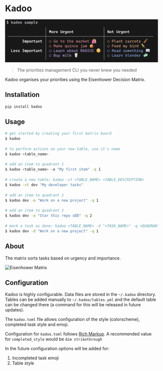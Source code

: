 # Kadoo

![Example](https://github.com/TechWiz-3/kadoo-cli/blob/main/media/example2.png?raw=true)

> The priorities management CLI you never knew you needed

Kadoo organises your priorities using the Eisenhower Decision Matrix.  

## Installation
```sh
pip install kadoo
```

## Usage

```sh
# get started by creating your first matrix board
$ kadoo

# to perform actions on your new table, use it's name
$ kadoo <table_name>

# add an item to quadrant 1
$ kadoo <table_name> -a "My first item" -q 1

# create a new table: kadoo -ct <TABLE_NAME> <TABLE_DESCRIPTION>
$ kadoo -ct dev "My developer tasks"

# add an item to quadrant 1
$ kadoo dev -a "Work on a new project" -q 1

# add an item to quadrant 2
$ kadoo dev -a "Star this repo xDD" -q 2

# mark a task as done: kadoo <TABLE_NAME> -d "<TASK_NAME>" -q <QUADRANT>
$ kadoo dev -d "Work on a new project" -q 1
```

## About 
The matrix sorts tasks based on urgency and importance.  

<img src="https://luxafor.com/wp-content/uploads/2022/06/The-Eisenhower-Decision-Matrix-png-1024x768.png" alt="Eisenhower Matrix" width="400">

## Configuration

Kadoo is highly configurable. Data files are stored in the `~/.kadoo` directory.  
Tables can be added manually to `~/.kadoo/tables.yml` and the default table can be changed there (a command for this will be released in future updates).  

The `kadoo.toml` file allows configuration of the style (colorscheme), completed task style and emoji.  

Configuration for `kadoo.toml` follows [Rich Markup](https://rich.readthedocs.io/en/latest/markup.html). A recommended value for `completed_style` would be `dim strikethrough`

In the future configuration options will be added for:
1. Incompleted task emoji
2. Table style
